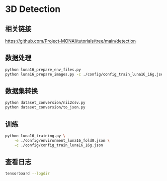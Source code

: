 # 3D Detection

## 相关链接
https://github.com/Project-MONAI/tutorials/tree/main/detection

## 数据处理
``` bash
python luna16_prepare_env_files.py
python luna16_prepare_images.py -c ./config/config_train_luna16_16g.json
```

## 数据集转换
```bash
python dataset_conversion/nii2csv.py
python dataset_conversion/to_json.py
```

## 训练
```bash
python luna16_training.py \
    -e ./config/environment_luna16_fold0.json \
    -c ./config/config_train_luna16_16g.json
```

## 查看日志
``` bash
tensorboard --logdir 
```
